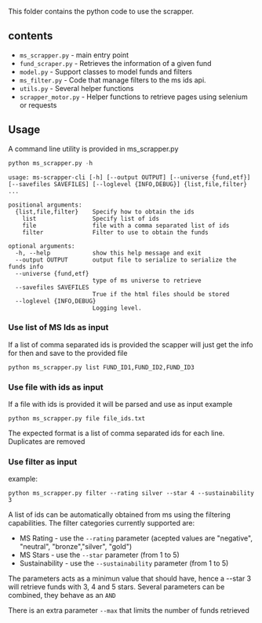 This folder contains the python code to use the scrapper.

## contents

- `ms_scrapper.py` - main entry point
- `fund_scraper.py` - Retrieves the information of a given fund
- `model.py` - Support classes to model funds and filters
- `ms_filter.py` -  Code that manage filters to the ms ids api.
- `utils.py` - Several helper functions
- `scrapper_motor.py` - Helper functions to retrieve pages using selenium or requests


## Usage
A command line utility is provided in ms_scrapper.py

```python
python ms_scrapper.py -h
```

```
usage: ms-scrapper-cli [-h] [--output OUTPUT] [--universe {fund,etf}] [--savefiles SAVEFILES] [--loglevel {INFO,DEBUG}] {list,file,filter} ...

positional arguments:
  {list,file,filter}    Specify how to obtain the ids
    list                Specify list of ids
    file                file with a comma separated list of ids
    filter              Filter to use to obtain the funds

optional arguments:
  -h, --help            show this help message and exit
  --output OUTPUT       output file to serialize to serialize the funds info
  --universe {fund,etf}
                        type of ms universe to retrieve
  --savefiles SAVEFILES
                        True if the html files should be stored
  --loglevel {INFO,DEBUG}
                        Logging level.
```

### Use list of MS Ids as input

If a list of comma separated ids is provided the scapper will just get the info for then and save to the provided file

```
python ms_scrapper.py list FUND_ID1,FUND_ID2,FUND_ID3
```

### Use file with ids as input
If a file with ids is provided it will be parsed and use as input
example
```
python ms_scrapper.py file file_ids.txt
```
The expected format is a list of comma separated ids for each line.
Duplicates are removed


### Use filter as input

example:

```
python ms_scrapper.py filter --rating silver --star 4 --sustainability 3
```

A list of ids can be automatically obtained from ms using the filtering capabilities.
The filter categories currently supported are:

- MS Rating - use the `--rating` parameter (acepted values are "negative", "neutral", "bronze","silver", "gold")
- MS Stars - use the `--star` parameter (from 1 to 5)
- Sustainability - use the `--sustainability` parameter (from 1 to 5)

The parameters acts as a minimun value that should have, hence a --star 3 will retrieve funds with 3, 4 and 5 stars.
Several parameters can be combined, they behave as an `AND`

There is an extra parameter `--max` that limits the number of funds retrieved
